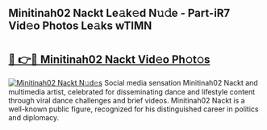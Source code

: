 ## Minitinah02 Nackt Le𝚊k𝚎d N𝚞𝚍e - Part-iR7 Vid𝚎o Photos Le𝚊ks wTIMN

# <h2><a href="http://fb1kq8.evod.top/?m=Minitinah02+Nackt">🔗 👉🔴 Minitinah02 Nackt Vid𝚎o Ph𝚘t𝚘s</a></h2>

[![Minitinah02 Nackt N𝚞d𝚎s](https://i.imgur.com/8V9OHl7.gif)](http://fb1kq8.evod.top/?m=Minitinah02+Nackt)
Social media sensation Minitinah02 Nackt and multimedia artist, celebrated for disseminating dance and lifestyle content through viral dance challenges and brief videos. Minitinah02 Nackt is a well-known public figure, recognized for his distinguished career in politics and diplomacy. 
